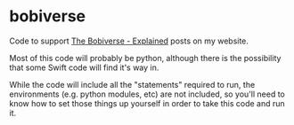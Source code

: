 # bobiverse
Code to support [The Bobiverse - Explained](https://normnorris.com/wordpress/category/bobiverse/) posts on my website.

Most of this code will probably be python, although there is the possibility that some Swift code will find it's way in.

While the code will include all the "statements" required to run, the environments (e.g. python modules, etc) are not included, so you'll need to know how to set those things up yourself in order to take this code and run it.
